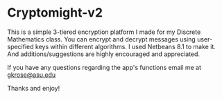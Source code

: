 # Cryptomight-v2
This is a simple 3-tiered encryption platform I made for my Discrete Mathematics class. 
You can encrypt and decrypt messages using user-specified keys within different algorithms.
I used Netbeans 8.1 to make it. 
And additions/suggestions are highly encouraged and appreciated. 

If you have any questions regarding the app's functions email me at gkrose@asu.edu

Thanks and enjoy!
